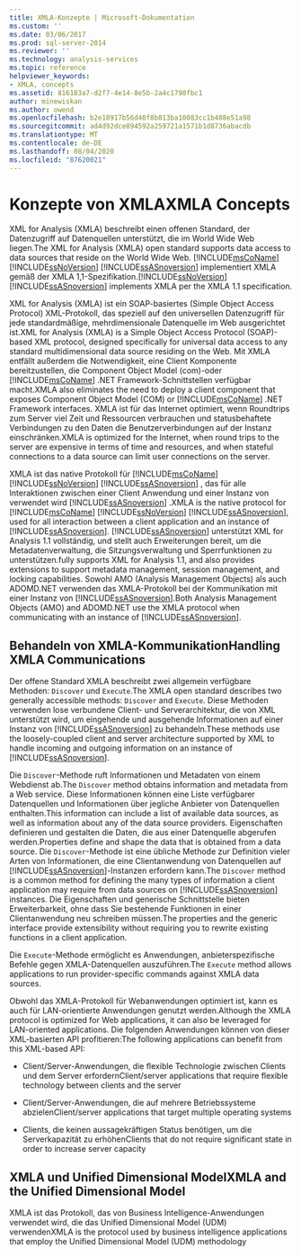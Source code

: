 ```yaml
---
title: XMLA-Konzepte | Microsoft-Dokumentation
ms.custom: ''
ms.date: 03/06/2017
ms.prod: sql-server-2014
ms.reviewer: ''
ms.technology: analysis-services
ms.topic: reference
helpviewer_keywords:
- XMLA, concepts
ms.assetid: 816183a7-d2f7-4e14-8e5b-2a4c1798fbc1
author: minewiskan
ms.author: owend
ms.openlocfilehash: b2e18917b56d40f8b813ba10083cc1b408e51a98
ms.sourcegitcommit: ad4d92dce894592a259721a1571b1d8736abacdb
ms.translationtype: MT
ms.contentlocale: de-DE
ms.lasthandoff: 08/04/2020
ms.locfileid: "87620021"
---
```

# <a name="xmla-concepts"></a><span data-ttu-id="f284a-102">Konzepte von XMLA</span><span class="sxs-lookup"><span data-stu-id="f284a-102">XMLA Concepts</span></span>
  <span data-ttu-id="f284a-103">XML for Analysis (XMLA) beschreibt einen offenen Standard, der Datenzugriff auf Datenquellen unterstützt, die im World Wide Web liegen.</span><span class="sxs-lookup"><span data-stu-id="f284a-103">The XML for Analysis (XMLA) open standard supports data access to data sources that reside on the World Wide Web.</span></span> [!INCLUDE[msCoName](../../../includes/msconame-md.md)]<span data-ttu-id="f284a-104">[!INCLUDE[ssNoVersion](../../../includes/ssnoversion-md.md)] [!INCLUDE[ssASnoversion](../../../includes/ssasnoversion-md.md)] implementiert XMLA gemäß der XMLA 1,1-Spezifikation.</span><span class="sxs-lookup"><span data-stu-id="f284a-104">[!INCLUDE[ssNoVersion](../../../includes/ssnoversion-md.md)] [!INCLUDE[ssASnoversion](../../../includes/ssasnoversion-md.md)] implements XMLA per the XMLA 1.1 specification.</span></span>  
  
 <span data-ttu-id="f284a-105">XML for Analysis (XMLA) ist ein SOAP-basiertes (Simple Object Access Protocol) XML-Protokoll, das speziell auf den universellen Datenzugriff für jede standardmäßige, mehrdimensionale Datenquelle im Web ausgerichtet ist.</span><span class="sxs-lookup"><span data-stu-id="f284a-105">XML for Analysis (XMLA) is a Simple Object Access Protocol (SOAP)-based XML protocol, designed specifically for universal data access to any standard multidimensional data source residing on the Web.</span></span> <span data-ttu-id="f284a-106">Mit XMLA entfällt außerdem die Notwendigkeit, eine Client Komponente bereitzustellen, die Component Object Model (com)-oder [!INCLUDE[msCoName](../../../includes/msconame-md.md)] .NET Framework-Schnittstellen verfügbar macht.</span><span class="sxs-lookup"><span data-stu-id="f284a-106">XMLA also eliminates the need to deploy a client component that exposes Component Object Model (COM) or [!INCLUDE[msCoName](../../../includes/msconame-md.md)] .NET Framework interfaces.</span></span> <span data-ttu-id="f284a-107">XMLA ist für das Internet optimiert, wenn Roundtrips zum Server viel Zeit und Ressourcen verbrauchen und statusbehaftete Verbindungen zu den Daten die Benutzerverbindungen auf der Instanz einschränken.</span><span class="sxs-lookup"><span data-stu-id="f284a-107">XMLA is optimized for the Internet, when round trips to the server are expensive in terms of time and resources, and when stateful connections to a data source can limit user connections on the server.</span></span>  
  
 <span data-ttu-id="f284a-108">XMLA ist das native Protokoll für [!INCLUDE[msCoName](../../../includes/msconame-md.md)] [!INCLUDE[ssNoVersion](../../../includes/ssnoversion-md.md)] [!INCLUDE[ssASnoversion](../../../includes/ssasnoversion-md.md)] , das für alle Interaktionen zwischen einer Client Anwendung und einer Instanz von verwendet wird [!INCLUDE[ssASnoversion](../../../includes/ssasnoversion-md.md)] .</span><span class="sxs-lookup"><span data-stu-id="f284a-108">XMLA is the native protocol for [!INCLUDE[msCoName](../../../includes/msconame-md.md)] [!INCLUDE[ssNoVersion](../../../includes/ssnoversion-md.md)] [!INCLUDE[ssASnoversion](../../../includes/ssasnoversion-md.md)], used for all interaction between a client application and an instance of [!INCLUDE[ssASnoversion](../../../includes/ssasnoversion-md.md)].</span></span> [!INCLUDE[ssASnoversion](../../../includes/ssasnoversion-md.md)] <span data-ttu-id="f284a-109">unterstützt XML for Analysis 1.1 vollständig, und stellt auch Erweiterungen bereit, um die Metadatenverwaltung, die Sitzungsverwaltung und Sperrfunktionen zu unterstützen.</span><span class="sxs-lookup"><span data-stu-id="f284a-109">fully supports XML for Analysis 1.1, and also provides extensions to support metadata management, session management, and locking capabilities.</span></span> <span data-ttu-id="f284a-110">Sowohl AMO (Analysis Management Objects) als auch ADOMD.NET verwenden das XMLA-Protokoll bei der Kommunikation mit einer Instanz von [!INCLUDE[ssASnoversion](../../../includes/ssasnoversion-md.md)].</span><span class="sxs-lookup"><span data-stu-id="f284a-110">Both Analysis Management Objects (AMO) and ADOMD.NET use the XMLA protocol when communicating with an instance of [!INCLUDE[ssASnoversion](../../../includes/ssasnoversion-md.md)].</span></span>  
  
## <a name="handling-xmla-communications"></a><span data-ttu-id="f284a-111">Behandeln von XMLA-Kommunikation</span><span class="sxs-lookup"><span data-stu-id="f284a-111">Handling XMLA Communications</span></span>  
 <span data-ttu-id="f284a-112">Der offene Standard XMLA beschreibt zwei allgemein verfügbare Methoden: `Discover` und `Execute`.</span><span class="sxs-lookup"><span data-stu-id="f284a-112">The XMLA open standard describes two generally accessible methods: `Discover` and `Execute`.</span></span> <span data-ttu-id="f284a-113">Diese Methoden verwenden lose verbundene Client- und Serverarchitektur, die von XML unterstützt wird, um eingehende und ausgehende Informationen auf einer Instanz von [!INCLUDE[ssASnoversion](../../../includes/ssasnoversion-md.md)] zu behandeln.</span><span class="sxs-lookup"><span data-stu-id="f284a-113">These methods use the loosely-coupled client and server architecture supported by XML to handle incoming and outgoing information on an instance of [!INCLUDE[ssASnoversion](../../../includes/ssasnoversion-md.md)].</span></span>  
  
 <span data-ttu-id="f284a-114">Die `Discover`-Methode ruft Informationen und Metadaten von einem Webdienst ab.</span><span class="sxs-lookup"><span data-stu-id="f284a-114">The `Discover` method obtains information and metadata from a Web service.</span></span> <span data-ttu-id="f284a-115">Diese Informationen können eine Liste verfügbarer Datenquellen und Informationen über jegliche Anbieter von Datenquellen enthalten.</span><span class="sxs-lookup"><span data-stu-id="f284a-115">This information can include a list of available data sources, as well as information about any of the data source providers.</span></span> <span data-ttu-id="f284a-116">Eigenschaften definieren und gestalten die Daten, die aus einer Datenquelle abgerufen werden.</span><span class="sxs-lookup"><span data-stu-id="f284a-116">Properties define and shape the data that is obtained from a data source.</span></span> <span data-ttu-id="f284a-117">Die `Discover`-Methode ist eine übliche Methode zur Definition vieler Arten von Informationen, die eine Clientanwendung von Datenquellen auf [!INCLUDE[ssASnoversion](../../../includes/ssasnoversion-md.md)]-Instanzen erfordern kann.</span><span class="sxs-lookup"><span data-stu-id="f284a-117">The `Discover` method is a common method for defining the many types of information a client application may require from data sources on [!INCLUDE[ssASnoversion](../../../includes/ssasnoversion-md.md)] instances.</span></span> <span data-ttu-id="f284a-118">Die Eigenschaften und generische Schnittstelle bieten Erweiterbarkeit, ohne dass Sie bestehende Funktionen in einer Clientanwendung neu schreiben müssen.</span><span class="sxs-lookup"><span data-stu-id="f284a-118">The properties and the generic interface provide extensibility without requiring you to rewrite existing functions in a client application.</span></span>  
  
 <span data-ttu-id="f284a-119">Die `Execute`-Methode ermöglicht es Anwendungen, anbieterspezifische Befehle gegen XMLA-Datenquellen auszuführen.</span><span class="sxs-lookup"><span data-stu-id="f284a-119">The `Execute` method allows applications to run provider-specific commands against XMLA data sources.</span></span>  
  
 <span data-ttu-id="f284a-120">Obwohl das XMLA-Protokoll für Webanwendungen optimiert ist, kann es auch für LAN-orientierte Anwendungen genutzt werden.</span><span class="sxs-lookup"><span data-stu-id="f284a-120">Although the XMLA protocol is optimized for Web applications, it can also be leveraged for LAN-oriented applications.</span></span> <span data-ttu-id="f284a-121">Die folgenden Anwendungen können von dieser XML-basierten API profitieren:</span><span class="sxs-lookup"><span data-stu-id="f284a-121">The following applications can benefit from this XML-based API:</span></span>  
  
-   <span data-ttu-id="f284a-122">Client/Server-Anwendungen, die flexible Technologie zwischen Clients und dem Server erfordern</span><span class="sxs-lookup"><span data-stu-id="f284a-122">Client/server applications that require flexible technology between clients and the server</span></span>  
  
-   <span data-ttu-id="f284a-123">Client/Server-Anwendungen, die auf mehrere Betriebssysteme abzielen</span><span class="sxs-lookup"><span data-stu-id="f284a-123">Client/server applications that target multiple operating systems</span></span>  
  
-   <span data-ttu-id="f284a-124">Clients, die keinen aussagekräftigen Status benötigen, um die Serverkapazität zu erhöhen</span><span class="sxs-lookup"><span data-stu-id="f284a-124">Clients that do not require significant state in order to increase server capacity</span></span>  
  
## <a name="xmla-and-the-unified-dimensional-model"></a><span data-ttu-id="f284a-125">XMLA und Unified Dimensional Model</span><span class="sxs-lookup"><span data-stu-id="f284a-125">XMLA and the Unified Dimensional Model</span></span>  
 <span data-ttu-id="f284a-126">XMLA ist das Protokoll, das von Business Intelligence-Anwendungen verwendet wird, die das Unified Dimensional Model (UDM) verwenden</span><span class="sxs-lookup"><span data-stu-id="f284a-126">XMLA is the protocol used by business intelligence applications that employ the Unified Dimensional Model (UDM) methodology</span></span>  
  
  
